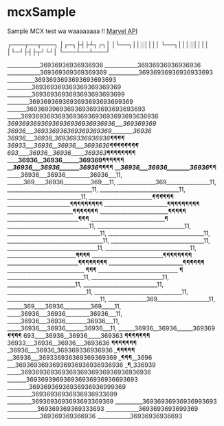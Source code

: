 # mcxSample
Sample MCX test
 wa waaaaaaaa !!
[Marvel API](https://marvelapp.com/developers)



┌───┬──┬───┐
│┌─┐├┤├┴┐┌┐│
│└──┐││░││││
└──┐│││░││││
│└─┘├┤├┬┘└┘│
└───┴──┴───┘

____________36936936936936936
____________36936936936936936
____________369369369369369369
___________36936936936936933693
__________3693693693693693693693
_________369369369369369369369369
_________3693693693693693693693699
________3693693693693693693693699369
_______36936939693693693693693693693693
_____3693693693693693693693693693693636936
___36936936936936936936936936936___369369369
__36936___369336936369369369369________36936
_36936___36936_369369336936936__¶¶__¶¶
36933___36936__36936___3693636_¶¶¶¶¶¶¶¶
693____36936__36936_____369363_¶¶¶¶¶¶¶¶
______36936__36936______369369__¶¶¶¶¶¶
_____36936___36936_______36936___¶¶¶¶
_____36936___36936________36936___¶¶
_____36936___36936_________36936___11,
______369____36936__________369___11,
______________369________________11,
_______________________________11,
_____________________________11,
___________________________11,
________________________¶¶¶_¶¶¶
_______________________¶¶¶¶¶¶¶¶¶
_______________________¶¶¶¶¶¶¶¶¶
________________________¶¶¶¶¶¶¶
_________________________¶¶¶¶¶
__________________________¶¶¶
___________________________¶
______________________________11,
________________________________11,
__________________________________11,
___________________________________11,
___________________________________11,
__________________________________11,
_________________________________11,
_______________________________11,
___________________________¶¶__¶¶
__________________________¶¶¶¶¶¶¶¶
__________________________¶¶¶¶¶¶¶¶
___________________________¶¶¶¶¶¶
____________________________ ¶¶¶
_____________________________ ¶
____________________________11,
__________________________11,
_________________________11,
___________________________11,
_____________________________11,
________________________________11,
__________________________________11,
______________369___________________11,
______369____36936__________369_____11,
_____36936___36936_________36936___11,
_____36936___36936________36936___11,
_____36936___36936_______36936___11,
______36936__36936______369369 _¶¶_¶¶
693____36936__36936_____369363 ¶¶¶¶¶¶¶
36933___36936__36936___3693636 ¶¶¶¶¶¶¶
_36936___36936_369369336936936 _¶¶¶¶¶
__36936___369336936369369369369 _¶¶¶__3696
___36936936936936936936936936936 _¶_336939
_____36936936936936936936936936936936936
_______369369396936936936936936693693
________36936936936936936936999369
_________36936936936936936933699
_________3693693693693693369369
__________36936936936936993693
___________369369369369333693
____________3693693693699369
____________369369369366936
____________36936936936693

